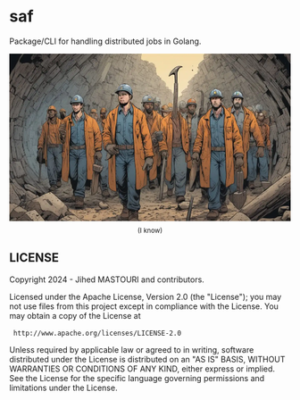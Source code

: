# saf

Package/CLI for handling distributed jobs in Golang.

<p align="center">
  <img alt="AI generated image of workers entering a mine" src="./assets/workers.webp" height="300" />
  <br />
  <sub>(I know)</sub>
</p>

## LICENSE

 Copyright 2024 - Jihed MASTOURI and contributors.

 Licensed under the Apache License, Version 2.0 (the "License");
 you may not use files from this project except in compliance with the License.
 You may obtain a copy of the License at

     http://www.apache.org/licenses/LICENSE-2.0

 Unless required by applicable law or agreed to in writing, software
 distributed under the License is distributed on an "AS IS" BASIS,
 WITHOUT WARRANTIES OR CONDITIONS OF ANY KIND, either express or implied.
 See the License for the specific language governing permissions and
 limitations under the License.
